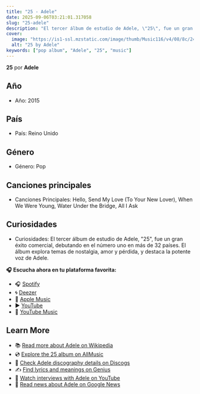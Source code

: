 ```yaml
---
title: "25 - Adele"
date: 2025-09-06T03:21:01.317058
slug: "25-adele"
description: "El tercer álbum de estudio de Adele, \"25\", fue un gran éxito comercial, debutando en el número uno en más de 32 países."
cover:
  image: "https://is1-ssl.mzstatic.com/image/thumb/Music116/v4/08/8c/24/088c2405-2e33-801b-5c38-e967f2c01e69/191404113974.png/500x500bb.jpg"
  alt: "25 by Adele"
keywords: ["pop album", "Adele", "25", "music"]
---
```


**25** por **Adele**
## Año
- Año: 2015
## País
- País: Reino Unido
## Género
- Género: Pop
## Canciones principales
- Canciones Principales: Hello, Send My Love (To Your New Lover), When We Were Young, Water Under the Bridge, All I Ask
## Curiosidades
- Curiosidades: El tercer álbum de estudio de Adele, "25", fue un gran éxito comercial, debutando en el número uno en más de 32 países. El álbum explora temas de nostalgia, amor y pérdida, y destaca la potente voz de Adele.



**🎧 Escucha ahora en tu plataforma favorita:**

- 🎧 [Spotify](https://open.spotify.com/search/25%20Adele)
- 🌀 [Deezer](https://www.deezer.com/search/25%20Adele)
- 🍎 [Apple Music](https://music.apple.com/search?term=25%20Adele)
- ▶️ [YouTube](https://www.youtube.com/results?search_query=25%20Adele)
- 🎵 [YouTube Music](https://music.youtube.com/search?q=25%20Adele)

## Learn More

- 📚 [Read more about Adele on Wikipedia](https://en.wikipedia.org/wiki/Adele)
- 💿 [Explore the 25 album on AllMusic](https://www.allmusic.com/search/albums/25)
- 📀 [Check Adele discography details on Discogs](https://www.discogs.com/search/?q=25+Adele&type=all)
- ✍️ [Find lyrics and meanings on Genius](https://genius.com/search?q=25%20Adele)
- 🎤 [Watch interviews with Adele on YouTube](https://www.youtube.com/results?search_query=Adele+interview)
- 📰 [Read news about Adele on Google News](https://news.google.com/search?q=Adele)